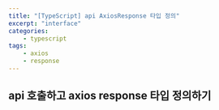 ```yaml
--- 
title: "[TypeScript] api AxiosResponse 타입 정의" 
excerpt: "interface"
categories: 
    - typescript
tags: 
    - axios
    - response
--- 
```

## api 호출하고 axios response 타입 정의하기